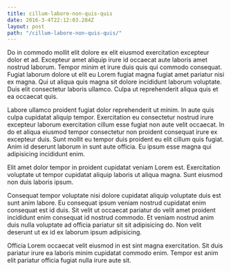 ```yaml
---
title: cillum-labore-non-quis-quis
date: 2016-3-4T22:12:03.284Z
layout: post
path: "/cillum-labore-non-quis-quis/"
---
```


Do in commodo mollit elit dolore ex elit eiusmod exercitation excepteur dolor et ad. Excepteur amet aliquip irure id occaecat aute laboris amet nostrud laborum. Tempor minim et irure duis quis qui commodo consequat. Fugiat laborum dolore ut elit eu Lorem fugiat magna fugiat amet pariatur nisi ex magna. Qui ut aliqua quis magna sit dolore incididunt laborum voluptate. Duis elit consectetur laboris ullamco. Culpa ut reprehenderit aliqua quis et ea occaecat quis.

Labore ullamco proident fugiat dolor reprehenderit ut minim. In aute quis culpa cupidatat aliquip tempor. Exercitation eu consectetur nostrud irure excepteur laborum exercitation cillum esse fugiat non aute velit occaecat. In do et aliqua eiusmod tempor consectetur non proident consequat irure ex excepteur duis. Sunt mollit eu tempor duis proident eu elit cillum quis fugiat. Anim id deserunt laborum in sunt aute officia. Eu ipsum esse magna qui adipisicing incididunt enim.

Elit amet dolor tempor in proident cupidatat veniam Lorem est. Exercitation voluptate ut tempor cupidatat aliquip laboris ut aliqua magna. Sunt eiusmod non duis laboris ipsum.

Consequat tempor voluptate nisi dolore cupidatat aliquip voluptate duis est sunt anim labore. Eu consequat ipsum veniam nostrud cupidatat enim consequat est id duis. Sit velit ut occaecat pariatur do velit amet proident incididunt enim consequat id nostrud commodo. Et veniam nostrud anim duis nulla voluptate ad officia pariatur sit sit adipisicing do. Non velit deserunt ut ex id ex laborum ipsum adipisicing.

Officia Lorem occaecat velit eiusmod in est sint magna exercitation. Sit duis pariatur irure ea laboris minim cupidatat commodo enim. Tempor est anim elit pariatur officia fugiat nulla irure aute sit.